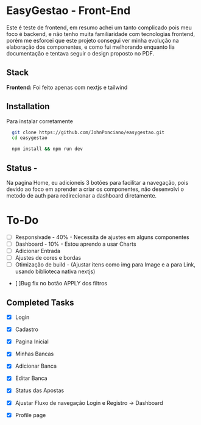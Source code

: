 
# EasyGestao - Front-End

Este é teste de frontend, em resumo achei um tanto complicado pois meu foco é backend, e não tenho muita familiaridade com tecnologias frontend, porém me esforcei que este projeto consegui ver minha evolução na elaboração dos componentes, e como fui melhorando enquanto lia documentação e tentava seguir o design proposto no PDF.


## Stack

**Frontend:**  Foi feito apenas com nextjs e tailwind


## Installation

Para instalar corretamente

```bash
  git clone https://github.com/JohnPonciano/easygestao.git
  cd easygestao
```

```bash
  npm install && npm run dev
```
    
## Status - 

Na pagina Home, eu adicioneis 3 botões para facilitar a navegação, pois devido ao foco em aprender a criar os componentes, não desenvolvi o metodo de auth para redirecionar a dashboard diretamente. 

# To-Do
- [ ] Responsivade - 40% - Necessita de ajustes em alguns componentes
- [ ] Dashboard - 10% - Estou aprendo a usar Charts
- [ ] Adicionar Entrada
- [ ] Ajustes de cores e bordas
- [ ] Otimização de build - (Ajustar itens como img para Image e a para Link, usando biblioteca nativa nextjs)
- [ ]Bug fix no botão APPLY dos filtros
## Completed Tasks
- [x] Login 
- [x] Cadastro
- [x] Pagina Inicial
- [x] Minhas Bancas
- [x] Adicionar Banca
- [x] Editar Banca
- [x] Status das Apostas
- [x] Ajustar Fluxo de navegação Login e Registro -> Dashboard
- [x] Profile page



